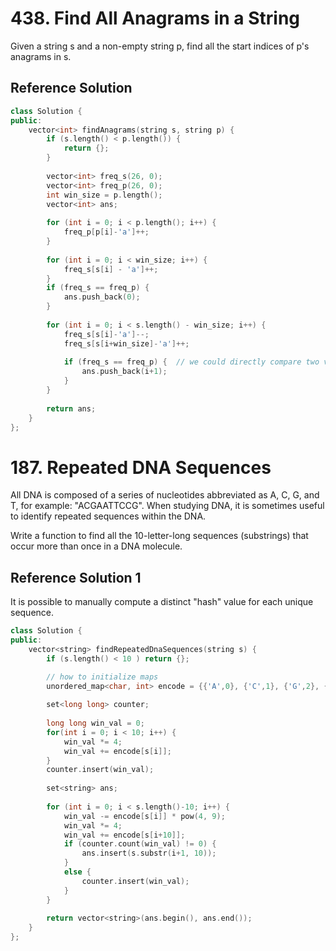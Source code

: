 # 438. Find All Anagrams in a String

Given a string s and a non-empty string p, find all the start indices of p's anagrams in s.

## Reference Solution

```c++
class Solution {
public:
    vector<int> findAnagrams(string s, string p) {
        if (s.length() < p.length()) {
            return {};
        }
        
        vector<int> freq_s(26, 0);
        vector<int> freq_p(26, 0);
        int win_size = p.length();
        vector<int> ans;
        
        for (int i = 0; i < p.length(); i++) {
            freq_p[p[i]-'a']++;
        }
        
        for (int i = 0; i < win_size; i++) {
            freq_s[s[i] - 'a']++;
        }
        if (freq_s == freq_p) {
            ans.push_back(0);
        }
        
        for (int i = 0; i < s.length() - win_size; i++) {
            freq_s[s[i]-'a']--;
            freq_s[s[i+win_size]-'a']++;
            
            if (freq_s == freq_p) {  // we could directly compare two vectors or maps
                ans.push_back(i+1);
            }
        }
        
        return ans;
    }
};
```

# 187. Repeated DNA Sequences


All DNA is composed of a series of nucleotides abbreviated as A, C, G, and T, for example: "ACGAATTCCG". When studying DNA, it is sometimes useful to identify repeated sequences within the DNA.

Write a function to find all the 10-letter-long sequences (substrings) that occur more than once in a DNA molecule.


## Reference Solution 1

It is possible to manually compute a distinct "hash" value for each unique sequence.


```c++
class Solution {
public:
    vector<string> findRepeatedDnaSequences(string s) {
        if (s.length() < 10 ) return {};

        // how to initialize maps
        unordered_map<char, int> encode = {{'A',0}, {'C',1}, {'G',2}, {'T',3}};
        
        set<long long> counter;
        
        long long win_val = 0;
        for(int i = 0; i < 10; i++) {
            win_val *= 4;
            win_val += encode[s[i]];
        }
        counter.insert(win_val);
        
        set<string> ans;
        
        for (int i = 0; i < s.length()-10; i++) {
            win_val -= encode[s[i]] * pow(4, 9);
            win_val *= 4;
            win_val += encode[s[i+10]];
            if (counter.count(win_val) != 0) {
                ans.insert(s.substr(i+1, 10));
            }
            else {
                counter.insert(win_val);
            }
        }
        
        return vector<string>(ans.begin(), ans.end());
    }
};
```